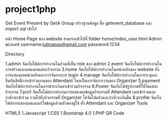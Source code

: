 # project1php

Get Event
Present by GetA Group สร้างฐานข้อมูล ชื่อ getevent_database และ import sql เข้าไป

หน้า Home Page ของ website สามารถเข้าไปที่ folder home/index_user.html
Admin acount username:jutinapas@gmail.com password:1234

Directory

1.admin จัดเก็บไฟล์การทำงานในส่วนที่เป็น role ของ admin
2.event จัดเก็บไฟล์การทำงานในการสร้างและแสดงผลแต่ละกิจกรรม
3.home จัดเก็บไฟล์การทำงานในหน้าหลักของ website ทั้งการแสดงผลหน้าหลักและการจัดการการ login
4.manage จัดเก็บไฟล์การทำงานในการระบุและยืนยันสิทธิ์การเข้าร่วมงานของ Attendant โดยเป็นการจัดการงานของ Organizer
5.payment จัดเก็บไฟล์การทำงานในการชำระเงินค่าเข้าร่วมกิจกรรม
6.Poster จัดเก็บไฟล์รูปภาพที่ใช้ในแต่ละกิจกรรม
7.pro1 จัดเก็็บไฟล์การทำงานการแสดงผลข้อมูลกิจกรรมที่ Attendant เคยเข้าร่วมและกำลังจะเข้าร่วม รวมไปถึงกิจกรรมที่ Organizer ได้จัดไปแล้วและกำลังจะเกิดขึ้น
8.profile จัดเก็บไฟล์การแสดงผลและแก้ไขข้อมูลส่วนตัวของผู้ใช้ ทั้ง Attendant และ Organizer
Tools

HTML5
1.Javascript
1.CSS
1.Bootstrap 4.0
1.PHP QR Code
